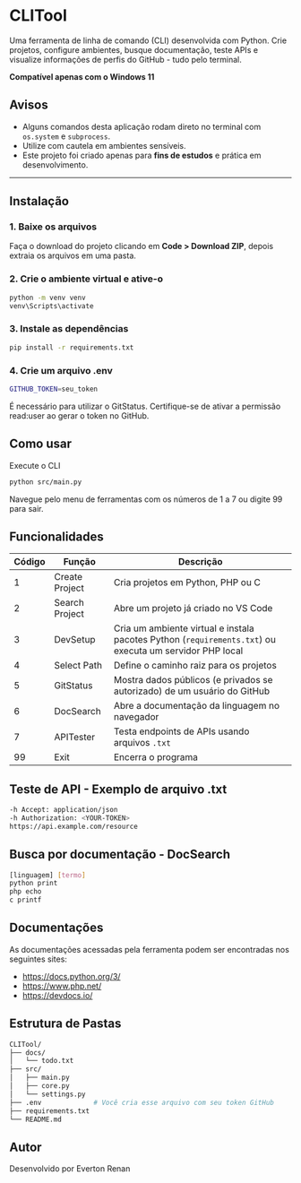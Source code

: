 # CLITool

Uma ferramenta de linha de comando (CLI) desenvolvida com Python. Crie projetos, configure ambientes, busque documentação,
teste APIs e visualize informações de perfis do GitHub - tudo pelo terminal.

**Compatível apenas com o Windows 11**

## Avisos
- Alguns comandos desta aplicação rodam direto no terminal com `os.system` e `subprocess`.
- Utilize com cautela em ambientes sensíveis.
- Este projeto foi criado apenas para **fins de estudos** e prática em desenvolvimento.

---
## Instalação

### 1. Baixe os arquivos
Faça o download do projeto clicando em **Code > Download ZIP**, depois extraia os arquivos em uma pasta.

### 2. Crie o ambiente virtual e ative-o
```bash
python -m venv venv
venv\Scripts\activate
```

### 3. Instale as dependências
```bash
pip install -r requirements.txt
```
### 4. Crie um arquivo .env
```bash
GITHUB_TOKEN=seu_token
```
É necessário para utilizar o GitStatus.
Certifique-se de ativar a permissão read:user ao gerar o token no GitHub.

## Como usar
Execute o CLI
```bash
python src/main.py
```
Navegue pelo menu de ferramentas com os números de 1 a 7 ou digite 99 para sair.

## Funcionalidades
| Código | Função         | Descrição                                                                                               |
| ------ | -------------- | ------------------------------------------------------------------------------------------------------- |
| 1      | Create Project | Cria projetos em Python, PHP ou C                                                                       |
| 2      | Search Project | Abre um projeto já criado no VS Code                                                                    |
| 3      | DevSetup       | Cria um ambiente virtual e instala pacotes Python (`requirements.txt`) ou executa um servidor PHP local |
| 4      | Select Path    | Define o caminho raiz para os projetos                                                                  |
| 5      | GitStatus      | Mostra dados públicos (e privados se autorizado) de um usuário do GitHub                                |
| 6      | DocSearch      | Abre a documentação da linguagem no navegador                                                           |
| 7      | APITester      | Testa endpoints de APIs usando arquivos `.txt`                                                          |
| 99     | Exit           | Encerra o programa                                                                                         |

## Teste de API - Exemplo de arquivo .txt
```bash
-h Accept: application/json
-h Authorization: <YOUR-TOKEN>
https://api.example.com/resource
```

## Busca por documentação - DocSearch
```bash
[linguagem] [termo]
python print
php echo
c printf
```

## Documentações
As documentações acessadas pela ferramenta podem ser encontradas nos seguintes sites:
- https://docs.python.org/3/
- https://www.php.net/
- https://devdocs.io/

## Estrutura de Pastas
```bash
CLITool/
├── docs/
│   └── todo.txt
├── src/
│   ├── main.py
│   ├── core.py
│   └── settings.py
├── .env             # Você cria esse arquivo com seu token GitHub
├── requirements.txt
└── README.md
```
## Autor
Desenvolvido por Everton Renan
